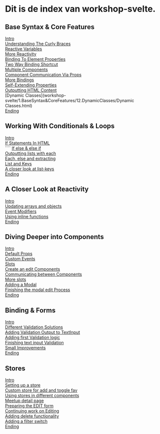 # Dit is de index van workshop-svelte.

## Base Syntax & Core Features
[Intro](workshop-svelte/1.BaseSyntax&CoreFeatures/1.Intro/Intro.html) <br>
[Understanding The Curly Braces](workshop-svelte/1.BaseSyntax&CoreFeatures/2.UnderstandingTheCurlyBraces/UnderstandingTheCurlyBraces.html) <br>
[Reactive Variables](workshop-svelte/1.BaseSyntax&CoreFeatures/3.ReactiveVariables/ReactiveVariable.html) <br>
[More Reactivity](workshop-svelte/1.BaseSyntax&CoreFeatures/4.MoreReactivity/MoreReactivity.html) <br>
[Binding To Element Properties](workshop-svelte/1.BaseSyntax&CoreFeatures/5.BindingToElementProperties/BindingToElementProperties.html) <br>
[Two Way Binding Shortcut](workshop-svelte/1.BaseSyntax&CoreFeatures/6.TwoWayBindingShortcut/TwoWayBindingShortcut.html) <br>
[Multiple Components](workshop-svelte/1.BaseSyntax&CoreFeatures/7.MultipleComponents/MultipleComponents.html) <br>
[Component Communication Via Props](workshop-svelte/1.BaseSyntax&CoreFeatures/8.ComponentCommunicationViaProps/ComponentCommicationViaProps.html) <br>
[More Bindings](workshop-svelte/1.BaseSyntax&CoreFeatures/9.MoreBindings/MoreBindings.html) <br>
[Self-Extending Properties](workshop-svelte/1.BaseSyntax&CoreFeatures/10.SelfExtendingProperties/SelfExtendingProperties.html) <br>
[Outputting HTML Content](workshop-svelte/1.BaseSyntax&CoreFeatures/11.OutputtingHTMLcontent/OutputtingHTMLContent.html) <br>
[Dynamic Classes](workshop-svelte/1.BaseSyntax&CoreFeatures/12.DynamicClasses/Dynamic Classes.html) <br>
[Ending](workshop-svelte/1.BaseSyntax&CoreFeatures/13.End/End.html) <br>

## Working With Conditionals & Loops
[Intro]() <br>
[If Statements In HTML]() <br>````
[If else & else if]() <br>
[Outputting lists with each]() <br>
[Each, else and extracting]() <br>
[List and Keys]() <br>
[A closer look at list-keys]() <br>
[Ending]() <br>

## A Closer Look at Reactivity
[Intro]() <br>
[Updating arrays and objects]() <br>
[Event Modifiers]() <br>
[Using inline functions]() <br>
[Ending]() <br>

## Diving Deeper into Components
[Intro]() <br>
[Default Props]() <br>
[Custom Events]() <br>
[Slots]() <br>
[Create an edit Components]() <br>
[Communicating between Components]() <br>
[More slots]() <br>
[Adding a Modal]() <br>
[Finishing the modal edit Process]() <br>
[Ending]() <br>

## Binding & Forms
[Intro]() <br>
[Different Validation Solutions]() <br>
[Adding Validation Output to TextInput]() <br>
[Adding first Validation logic]() <br>
[Finishing text input Validation]() <br>
[Small Improvements]() <br>
[Ending]() <br>

## Stores
[Intro]() <br>
[Setting up a store]() <br>
[Custom store for add and toggle fav]() <br>
[Using stores in different components]() <br>
[Meetup detail page]() <br>
[Preparing the EDIT form]() <br>
[Continuing work on Editing]() <br>
[Adding delete functionality]() <br>
[Adding a filter switch]() <br>
[Ending]() <br>

